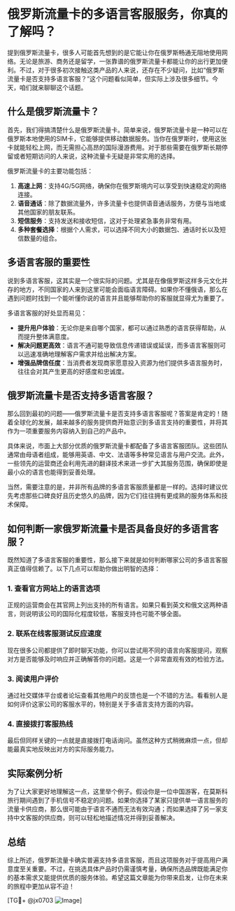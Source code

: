 # 俄罗斯流量卡的多语言客服服务，你真的了解吗？

提到俄罗斯流量卡，很多人可能首先想到的是它能让你在俄罗斯畅通无阻地使用网络。无论是旅游、商务还是留学，一张靠谱的俄罗斯流量卡都能让你的出行更加便利。不过，对于很多初次接触这类产品的人来说，还存在不少疑问，比如“俄罗斯流量卡是否支持多语言客服？”这个问题看似简单，但实际上涉及很多细节。今天，咱们就来聊聊这个话题。

## 什么是俄罗斯流量卡？

首先，我们得搞清楚什么是俄罗斯流量卡。简单来说，俄罗斯流量卡是一种可以在俄罗斯本地使用的SIM卡，它能够提供移动数据服务。当你在俄罗斯时，使用这张卡就能轻松上网，而无需担心高昂的国际漫游费用。对于那些需要在俄罗斯长期停留或者短期访问的人来说，这种流量卡无疑是非常实用的选择。

俄罗斯流量卡的主要功能包括：

1. **高速上网**：支持4G/5G网络，确保你在俄罗斯境内可以享受到快速稳定的网络连接。
2. **语音通话**：除了数据流量外，许多流量卡也提供语音通话服务，方便与当地或其他国家的朋友联系。
3. **短信服务**：支持发送和接收短信，这对于处理紧急事务非常有用。
4. **多种套餐选择**：根据个人需求，可以选择不同大小的数据包、通话时长以及短信数量的组合。

## 多语言客服的重要性

说到多语言客服，这其实是一个很实际的问题。尤其是在像俄罗斯这样多元文化并存的地方，不同国家的人来到这里可能会面临语言障碍。如果你不懂俄语，那么在遇到问题时找到一个能听懂你说的语言并且能够帮助你的客服就显得尤为重要了。

多语言客服的好处显而易见：

- **提升用户体验**：无论你是来自哪个国家，都可以通过熟悉的语言获得帮助，从而提升整体满意度。
- **解决问题更高效**：语言不通可能导致信息传递错误或延误，而多语言客服则可以迅速准确地理解客户需求并给出解决方案。
- **增强品牌信任度**：当消费者发现商家愿意投入资源为他们提供多语言服务时，往往会对其产生更高的好感度和忠诚度。

## 俄罗斯流量卡是否支持多语言客服？

那么回到最初的问题——俄罗斯流量卡是否支持多语言客服呢？答案是肯定的！随着全球化的发展，越来越多的服务提供商开始意识到多语言支持的重要性，并将其作为一项重要服务内容纳入到自己的产品中。

具体来说，市面上大部分优质的俄罗斯流量卡都配备了多语言客服团队。这些团队通常由母语者组成，能够用英语、中文、法语等多种常见语言与用户交流。此外，一些领先的运营商还会利用先进的翻译技术来进一步扩大其服务范围，确保即使是最小众的语言也能得到妥善处理。

当然，需要注意的是，并非所有品牌的多语言客服质量都是一样的。选择时建议优先考虑那些口碑良好且历史悠久的品牌，因为它们往往拥有更成熟的服务体系和技术保障。

## 如何判断一家俄罗斯流量卡是否具备良好的多语言客服？

既然知道了多语言客服的重要性，那么接下来就是如何判断哪家公司的多语言客服真正值得信赖了。以下几点可以帮助你做出明智的选择：

### 1. 查看官方网站上的语言选项
正规的运营商会在其官网上列出支持的所有语言。如果只看到英文和俄文这两种语言，则说明该公司的国际化程度较低，客服支持也可能不够全面。

### 2. 联系在线客服测试反应速度
现在很多公司都提供了即时聊天功能，你可以尝试用不同的语言向客服提问，观察对方是否能够及时响应并正确解答你的问题。这是一个非常直观有效的检验方法。

### 3. 阅读用户评价
通过社交媒体平台或者论坛查看其他用户的反馈也是一个不错的方法。看看别人是如何评价这家公司的客服水平的，特别是关于多语言支持方面的内容。

### 4. 直接拨打客服热线
最后但同样关键的一点就是直接拨打电话询问。虽然这种方式稍微麻烦一点，但却能最真实地反映出对方的实际服务能力。

## 实际案例分析

为了让大家更好地理解这一点，这里举个例子。假设你是一位中国游客，在莫斯科旅行期间遇到了手机信号不稳定的问题。如果你选择了某家只提供单一语言服务的流量卡供应商，那么很可能由于语言不通而无法有效沟通；而如果选择了另一家支持中文客服的供应商，则可以轻松地描述情况并得到妥善解决。

## 总结

综上所述，俄罗斯流量卡确实普遍支持多语言客服，而且这项服务对于提高用户满意度至关重要。不过，在挑选具体产品时仍需谨慎考量，确保所选品牌既能满足你的基本需求又能提供优质的服务体验。希望这篇文章能为你带来启发，让你在未来的旅程中更加从容不迫！

[TG💪+ @jx0703 ![Image](https://github.com/user-attachments/assets/dbca1d08-cadb-493c-b0ec-ad6f7a83f270)]